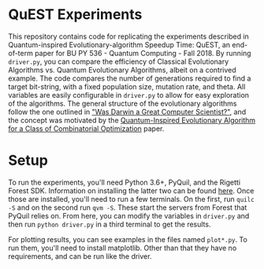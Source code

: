 # QuEST Experiments

This repository contains code for replicating the experiments described in Quantum-inspired Evolutionary-algorithm Speedup Time: QuEST, an end-of-term paper for BU PY 536 - Quantum Computing - Fall 2018. By running `driver.py`, you can compare the efficiency of Classical Evolutionary Algorithms vs. Quantum Evolutionary Algorithms, albeit on a contrived example. The code compares the number of generations required to find a target bit-string, with a fixed population size, mutation rate, and theta. All variables are easily configurable in `driver.py` to allow for easy exploration of the algorithms. The general structure of the evolutionary algorithms follow the one outlined in ["Was Darwin a Great Computer Scientist?"](https://blog.sicara.com/getting-started-genetic-algorithms-python-tutorial-81ffa1dd72f9), and the concept was motivated by the [Quantum-Inspired Evolutionary Algorithm for a Class of Combinatorial Optimization](https://ieeexplore.ieee.org/stamp/stamp.jsp?tp=&arnumber=1134125&tag=1) paper.

# Setup

To run the experiments, you'll need Python 3.6+, PyQuil, and the Rigetti Forest SDK. Information on installing the latter two can be found [here](http://docs.rigetti.com/en/stable/start.html). Once those are installed, you'll need to run a few terminals. On the first, run `quilc -S` and on the second run `qvm -S`. These start the servers from Forest that PyQuil relies on. From here, you can modify the variables in `driver.py` and then run `python driver.py` in a third terminal to get the results.

For plotting results, you can see examples in the files named `plot*.py`. To run them, you'll need to install matplotlib. Other than that they have no requirements, and can be run like the driver.